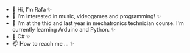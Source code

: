 - 👋 Hi, I’m Rafa ✨
- 👀 I’m interested in music, videogames and programming! ✨
- 🌱 I’m at the thid and last year in mechatronics technician course. I'm currently learning Arduino and Python. ✨
- 💞️ C# ✨
- 📫 How to reach me ... ✨

<!---
TochaFh/TochaFh is a ✨ special ✨ repository because its `README.md` (this file) appears on your GitHub profile.
You can click the Preview link to take a look at your changes.
--->
